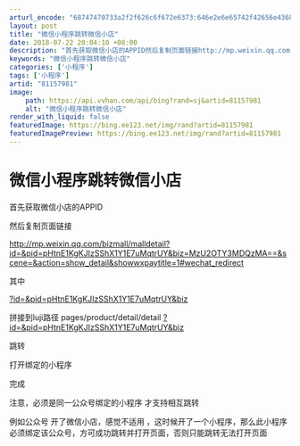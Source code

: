 ```yaml
---
arturl_encode: "68747470733a2f2f626c6f672e6373:646e2e6e65742f42656e4368695a6875426144616f57616e67:2f61727469636c652f64657461696c732f3831313537393831"
layout: post
title: "微信小程序跳转微信小店"
date: 2018-07-22 20:04:10 +08:00
description: "首先获取微信小店的APPID然后复制页面链接http://mp.weixin.qq.com/bizm"
keywords: "微信小程序跳转微信小店"
categories: ['小程序']
tags: ['小程序']
artid: "81157981"
image:
    path: https://api.vvhan.com/api/bing?rand=sj&artid=81157981
    alt: "微信小程序跳转微信小店"
render_with_liquid: false
featuredImage: https://bing.ee123.net/img/rand?artid=81157981
featuredImagePreview: https://bing.ee123.net/img/rand?artid=81157981
---
```


# 微信小程序跳转微信小店

首先获取微信小店的APPID

然后复制页面链接

<http://mp.weixin.qq.com/bizmall/malldetail?id=&pid=pHtnE1KgKJIzSShX1Y1E7uMqtrUY&biz=MzU2OTY3MDQzMA==&scene=&action=show_detail&showwxpaytitle=1#wechat_redirect>

其中

[?id=&pid=pHtnE1KgKJIzSShX1Y1E7uMqtrUY&biz](http://mp.weixin.qq.com/bizmall/malldetail?id=&pid=pHtnE1KgKJIzSShX1Y1E7uMqtrUY&biz=MzU2OTY3MDQzMA==&scene=&action=show_detail&showwxpaytitle=1#wechat_redirect)

拼接到luji路径 pages/product/detail/detail
[?id=&pid=pHtnE1KgKJIzSShX1Y1E7uMqtrUY&biz](http://mp.weixin.qq.com/bizmall/malldetail?id=&pid=pHtnE1KgKJIzSShX1Y1E7uMqtrUY&biz=MzU2OTY3MDQzMA==&scene=&action=show_detail&showwxpaytitle=1#wechat_redirect)

跳转

<navigator target="miniProgram" open-type="navigate" app-id="XXXXXX" path="pages/product/detail/detail
[?id=&pid=pHtnE1KgKJIzSShX1Y1E7uMqtrUY&biz](http://mp.weixin.qq.com/bizmall/malldetail?id=&pid=pHtnE1KgKJIzSShX1Y1E7uMqtrUY&biz=MzU2OTY3MDQzMA==&scene=&action=show_detail&showwxpaytitle=1#wechat_redirect)
" extra-data="" version="release">打开绑定的小程序</navigator>

完成

注意，必须是同一公众号绑定的小程序 才支持相互跳转

例如公众号 开了微信小店，感觉不适用 ，这时候开了一个小程序，那么此小程序必须绑定该公众号，方可成功跳转并打开页面，否则只能跳转无法打开页面